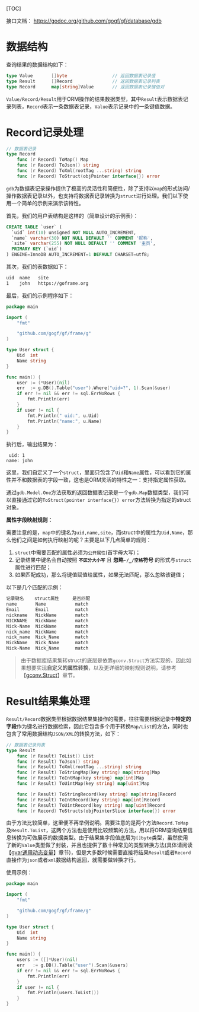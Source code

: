[TOC]

接口文档：
https://godoc.org/github.com/gogf/gf/database/gdb

# 数据结构

查询结果的数据结构如下：
```go
type Value       []byte                 // 返回数据表记录值
type Result      []Record               // 返回数据表记录列表
type Record      map[string]Value       // 返回数据表记录键值对
```

`Value/Record/Result`用于ORM操作的结果数据类型，其中`Result`表示数据表记录列表，`Record`表示一条数据表记录，`Value`表示记录中的一条键值数据。

# Record记录处理

```go
// 数据表记录
type Record
    func (r Record) ToMap() Map
    func (r Record) ToJson() string
    func (r Record) ToXml(rootTag ...string) string
    func (r Record) ToStruct(objPointer interface{}) error
```

`gdb`为数据表记录操作提供了极高的灵活性和简便性，除了支持以`map`的形式访问/操作数据表记录以外，也支持将数据表记录转换为`struct`进行处理。我们以下使用一个简单的示例来演示该特性。

首先，我们的用户表结构是这样的（简单设计的示例表）：
```sql
CREATE TABLE `user` (
  `uid` int(10) unsigned NOT NULL AUTO_INCREMENT,
  `name` varchar(30) NOT NULL DEFAULT '' COMMENT '昵称',
  `site` varchar(255) NOT NULL DEFAULT '' COMMENT '主页',
  PRIMARY KEY (`uid`)
) ENGINE=InnoDB AUTO_INCREMENT=1 DEFAULT CHARSET=utf8;
```
其次，我们的表数据如下：
```html
uid  name   site
1    john   https://goframe.org
```
最后，我们的示例程序如下：

```go
package main

import (
	"fmt"

	"github.com/gogf/gf/frame/g"
)

type User struct {
	Uid  int
	Name string
}

func main() {
    user := (*User)(nil)
    err  := g.DB().Table("user").Where("uid=?", 1).Scan(&user)
	if err != nil && err != sql.ErrNoRows {
        fmt.Println(err)
    }
    if user != nil {
        fmt.Println(" uid:", u.Uid)
        fmt.Println("name:", u.Name)
    }
}
```
执行后，输出结果为：
```shell
 uid: 1
name: john
```
这里，我们自定义了一个`struct`，里面只包含了`Uid`和`Name`属性，可以看到它的属性并不和数据表的字段一致，这也是ORM灵活的特性之一：支持指定属性获取。

通过`gdb.Model.One`方法获取的返回数据表记录是一个`gdb.Map`数据类型，我们可以直接通过它的`ToStruct(pointer interface{}) error`方法转换为指定的struct对象。

**属性字段映射规则：**

需要注意的是，`map`中的键名为`uid,name,site`，而struct中的属性为`Uid,Name`，那么他们之间是如何执行映射的呢？主要是以下几点简单的规则：
1. `struct`中需要匹配的属性必须为`公开属性`(首字母大写)；
2. 记录结果中键名会自动按照 **`不区分大小写`** 且 **忽略`-/_/空格`符号** 的形式与`struct`属性进行匹配；
3. 如果匹配成功，那么将键值赋值给属性，如果无法匹配，那么忽略该键值；

以下是几个匹配的示例：
```html
记录键名    struct属性     是否匹配
name       Name           match
Email      Email          match
nickname   NickName       match
NICKNAME   NickName       match
Nick-Name  NickName       match
nick_name  NickName       match
nick_name  Nick_Name      match
NickName   Nick_Name      match
Nick-Name  Nick_Name      match
```
> 由于数据库结果集转struct的底层是依靠`gconv.Struct`方法实现的，因此如果想要实现**自定义的属性转换**，以及更详细的映射规则说明，请参考【[gconv.Struct](util/gconv/struct.md)】章节。



# Result结果集处理

`Result/Record`数据类型根据数据结果集操作的需要，往往需要根据记录中**特定的字段**作为键名进行数据检索，因此它包含多个用于转换`Map/List`的方法，同时也包含了常用数据结构`JSON/XML`的转换方法，如下：
```go
// 数据表记录列表
type Result
    func (r Result) ToList() List
	func (r Result) ToJson() string
    func (r Result) ToXml(rootTag ...string) string
    func (r Result) ToStringMap(key string) map[string]Map
    func (r Result) ToIntMap(key string) map[int]Map
	func (r Result) ToUintMap(key string) map[uint]Map

    func (r Result) ToStringRecord(key string) map[string]Record
    func (r Result) ToIntRecord(key string) map[int]Record
    func (r Result) ToUintRecord(key string) map[uint]Record
    func (r Record) ToStructs(objPointerSlice interface{}) error
```
由于方法比较简单，这里便不再举例说明。需要注意的是两个方法`Record.ToMap`及`Result.ToList`，这两个方法也是使用比较频繁的方法，用以将ORM查询结果信息转换为可做展示的数据类型。由于结果集字段值底层为`[]byte`类型，虽然使用了新的`Value`类型做了封装，并且也提供了数十种常见的类型转换方法(具体请阅读【[gvar通用动态变量](container/gvar/index.md)】章节)，但是大多数时候需要直接将结果`Result`或者`Record`直接作为`json`或者`xml`数据结构返回，就需要做转换才行。

使用示例：
```go
package main

import (
	"fmt"

	"github.com/gogf/gf/frame/g"
)

type User struct {
	Uid  int
	Name string
}

func main() {
    users := ([]*User)(nil)
    err   := g.DB().Table("user").Scan(&users)
	if err != nil && err != sql.ErrNoRows {
        fmt.Println(err)
    }
    if user != nil {
        fmt.Println(users.ToList())
    }
}
```




